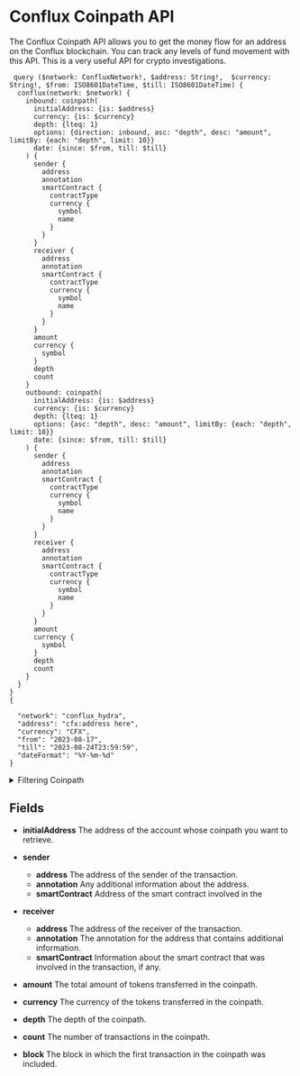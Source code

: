 # Conflux Coinpath API

The Conflux Coinpath API allows you to get the money flow for an address on the Conflux blockchain. You can track any levels of fund movement with this API. This is a very useful API for crypto investigations.

```
 query ($network: ConfluxNetwork!, $address: String!,  $currency: String!, $from: ISO8601DateTime, $till: ISO8601DateTime) {
  conflux(network: $network) {
    inbound: coinpath(
      initialAddress: {is: $address}
      currency: {is: $currency}
      depth: {lteq: 1}
      options: {direction: inbound, asc: "depth", desc: "amount", limitBy: {each: "depth", limit: 10}}
      date: {since: $from, till: $till}
    ) {
      sender {
        address
        annotation
        smartContract {
          contractType
          currency {
            symbol
            name
          }
        }
      }
      receiver {
        address
        annotation
        smartContract {
          contractType
          currency {
            symbol
            name
          }
        }
      }
      amount
      currency {
        symbol
      }
      depth
      count
    }
    outbound: coinpath(
      initialAddress: {is: $address}
      currency: {is: $currency}
      depth: {lteq: 1}
      options: {asc: "depth", desc: "amount", limitBy: {each: "depth", limit: 10}}
      date: {since: $from, till: $till}
    ) {
      sender {
        address
        annotation
        smartContract {
          contractType
          currency {
            symbol
            name
          }
        }
      }
      receiver {
        address
        annotation
        smartContract {
          contractType
          currency {
            symbol
            name
          }
        }
      }
      amount
      currency {
        symbol
      }
      depth
      count
    }
  }
}
{

  "network": "conflux_hydra",
  "address": "cfx:address here",
  "currency": "CFX",
  "from": "2023-08-17",
  "till": "2023-08-24T23:59:59",
  "dateFormat": "%Y-%m-%d"
}

```

<details><summary>Filtering Coinpath</summary>

- **initialAddress** The address of the account whose coinpath you want to retrieve.
- **currency** The currency you want to filter the results by.
- **depth** The maximum depth of the coinpath to retrieve.
- **options**
  - **direction** The direction of the coinpath. Can be `inbound` or `outbound`.
  - **asc** or **desc**: The field to sort the results by in ascending
    or descending order.
  - **limitBy** The field to limit the results by.
  - **date** The date range of the transactions to return.

</details>

## Fields

- **initialAddress** The address of the account whose coinpath you want to retrieve.
- **sender**

  - **address** The address of the sender of the transaction.
  - **annotation** Any additional information about the address.
  - **smartContract** Address of the smart contract involved in the

- **receiver**
  - **address** The address of the receiver of the transaction.
  - **annotation** The annotation for the address that contains additional information.
  - **smartContract** Information about the smart contract that was involved in the transaction, if any.
- **amount** The total amount of tokens transferred in the coinpath.
- **currency** The currency of the tokens transferred in the coinpath.
- **depth** The depth of the coinpath.
- **count** The number of transactions in the coinpath.
- **block** The block in which the first transaction in the coinpath was included.
